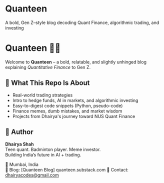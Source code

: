 # Quanteen
A bold, Gen Z–style blog decoding Quant Finance, algorithmic trading, and investing
# Quanteen 🧠💸

Welcome to **Quanteen** – a bold, relatable, and slightly unhinged blog explaining *Quantitative Finance* to Gen Z.

## 🎯 What This Repo Is About

- Real-world trading strategies  
- Intro to hedge funds, AI in markets, and algorithmic investing  
- Easy-to-digest code snippets (Python, pseudo-code)  
- Finance memes, dumb mistakes, and market wisdom  
- Projects from Dhairya's journey toward NUS Quant Finance

## 🚀 Author

**Dhairya Shah**  
Teen quant. Badminton player. Meme investor.  
Building India’s future in AI + trading.  

📍 Mumbai, India  
📰 Blog: [Quanteen Blog] quanteen.substack.com
📧 Contact: dhairyacodes@gmail.com
